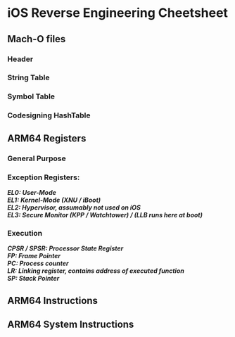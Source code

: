 # iOS Reverse Engineering Cheetsheet

## Mach-O files

### Header

### String Table

### Symbol Table

### Codesigning HashTable


## ARM64 Registers

### General Purpose

### Exception Registers:
***EL0: User-Mode***  
***EL1: Kernel-Mode (XNU / iBoot)***  
***EL2: Hypervisor, assumably not used on iOS***  
***EL3: Secure Monitor (KPP / Watchtower) / (LLB runs here at boot)***  


### Execution
***CPSR / SPSR: Processor State Register***  
***FP: Frame Pointer***  
***PC: Process counter***  
***LR: Linking register, contains address of executed function***  
***SP: Stack Pointer***  

## ARM64 Instructions

## ARM64 System Instructions
